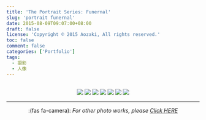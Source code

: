 ```yaml
---
title: 'The Portrait Series: Funernal'
slug: 'portrait funernal'
date: 2015-08-09T09:07:00+08:00
draft: false
license: 'Copyright © 2015 Aozaki, All rights reserved.'
toc: false
comment: false
categories: ['Portfolio']
tags:
  - 摄影
  - 人像
---
```


<br>
<div align="center">
    <img src="https://img.aozaki.cc/portfolio/20150809_0001.jpg">
    <img src="https://img.aozaki.cc/portfolio/20150809_0002.jpg">
    <img src="https://img.aozaki.cc/portfolio/20150809_0003.jpg">
    <img src="https://img.aozaki.cc/portfolio/20150809_0004.jpg">
    <img src="https://img.aozaki.cc/portfolio/20150809_0005.jpg">
    <img src="https://img.aozaki.cc/portfolio/20150809_0006.jpg">
    <img src="https://img.aozaki.cc/portfolio/20150809_0008.jpg">
</div>

<!--
    Nikon D800
    Nikon AF-S NIKKOR 28mm f/1.8G
    Nikon AF-S NIKKOR 85mm f/1.8G
-->

---

<div style="text-align:center; padding-bottom:4rem">:(fas fa-camera):  <i>For other photo works, please <a href="/portfolio/photo/#funernal">Click HERE</a></i></div>
